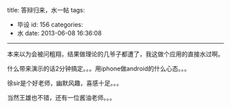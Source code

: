 title: 答辩归来，水一帖
tags:
  - 毕设
id: 156
categories:
  - 水
date: 2013-06-08 16:36:08
---

本来以为会被问粗翔，结果做理论的几爷子都遭了，我这做个应用的直接水过啊。

什么带来演示的话2分钟搞定。。。用iphone做android的什么心态。。。

徐sir是个好老师，幽默风趣，喜感十足。。。

当然王雄也不错，还有一位酱油老师。。。